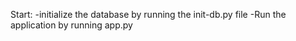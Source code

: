 Start: 
-initialize the database by running the init-db.py file
-Run the application by running app.py
